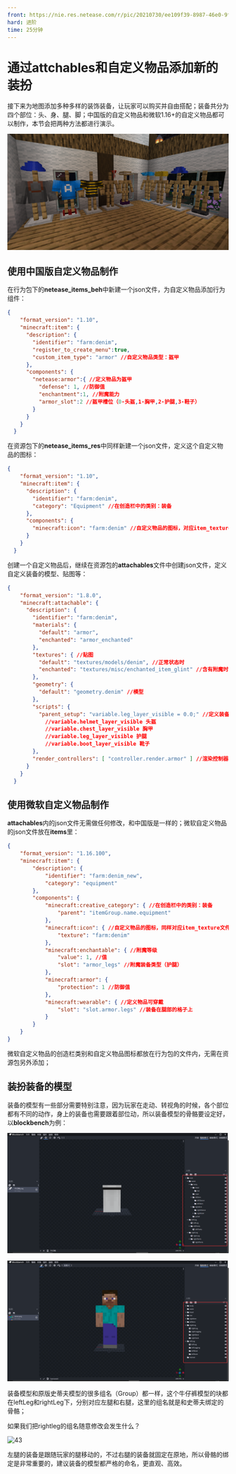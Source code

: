 ```yaml
---
front: https://nie.res.netease.com/r/pic/20210730/ee109f39-8987-46e0-9fe7-40ebb23060fa.png
hard: 进阶
time: 25分钟
---
```


# 通过attchables和自定义物品添加新的装扮

接下来为地图添加多种多样的装饰装备，让玩家可以购买并自由搭配；装备共分为四个部位：头、身、腿、脚；中国版的自定义物品和微软1.16+的自定义物品都可以制作，本节会把两种方法都进行演示。

![40](./images/40.png)

## 使用中国版自定义物品制作

在行为包下的**netease_items_beh**中新建一个json文件，为自定义物品添加行为组件：

```json
{
    "format_version": "1.10",
    "minecraft:item": {
      "description": {
        "identifier": "farm:denim", 
        "register_to_create_menu":true,
        "custom_item_type": "armor" //自定义物品类型：盔甲
      },
      "components": {
        "netease:armor":{ //定义物品为盔甲
          "defense": 1, //防御值
          "enchantment":1, //附魔能力
          "armor_slot":2 //盔甲槽位（0-头盔,1-胸甲,2-护腿,3-鞋子）
        }
      }
    }
  }
```

在资源包下的**netease_items_res**中同样新建一个json文件，定义这个自定义物品的图标：

```json
{
    "format_version": "1.10",
    "minecraft:item": {
      "description": {
        "identifier": "farm:denim",
        "category": "Equipment" //在创造栏中的类别：装备
      },
      "components": {
        "minecraft:icon": "farm:denim" //自定义物品的图标，对应item_texture文件
      }
    }
  }
```

创建一个自定义物品后，继续在资源包的**attachables**文件中创建json文件，定义自定义装备的模型、贴图等：

```json
{
    "format_version": "1.8.0",
    "minecraft:attachable": {
      "description": {
        "identifier": "farm:denim",
        "materials": {
          "default": "armor", 
          "enchanted": "armor_enchanted"
        },
        "textures": { //贴图
          "default": "textures/models/denim", //正常状态时
          "enchanted": "textures/misc/enchanted_item_glint" //含有附魔时
        },
        "geometry": {
          "default": "geometry.denim" //模型
        },
        "scripts": {
          "parent_setup": "variable.leg_layer_visible = 0.0;" //定义装备的部位
            //variable.helmet_layer_visible 头盔
            //variable.chest_layer_visible 胸甲
            //variable.leg_layer_visible 护腿
            //variable.boot_layer_visible 靴子
        },
        "render_controllers": [ "controller.render.armor" ] //渲染控制器
      }
    }
  }
```

## 使用微软自定义物品制作

**attachables**内的json文件无需做任何修改，和中国版是一样的；微软自定义物品的json文件放在**items**里：

```json
{
	"format_version": "1.16.100",
	"minecraft:item": {
		"description": {
			"identifier": "farm:denim_new",
			"category": "equipment"
		},
		"components": {
			"minecraft:creative_category": { //在创造栏中的类别：装备
				"parent": "itemGroup.name.equipment"
			},
			"minecraft:icon": { //自定义物品的图标，同样对应item_texture文件
				"texture": "farm:denim"
			},
			"minecraft:enchantable": { //附魔等级
				"value": 1, //值
				"slot": "armor_legs" //附魔装备类型（护腿）
			},
			"minecraft:armor": { 
				"protection": 1 //防御值
			},
			"minecraft:wearable": { //定义物品可穿戴
				"slot": "slot.armor.legs" //装备在腿部的格子上
			}
		}
	}
}
```

微软自定义物品的创造栏类别和自定义物品图标都放在行为包的文件内，无需在资源包另外添加；

## 装扮装备的模型

装备的模型有一些部分需要特别注意，因为玩家在走动、转视角的时候，各个部位都有不同的动作，身上的装备也需要跟着部位动，所以装备模型的骨骼要设定好，以**blockbench**为例：

![41](./images/41.png)

![42](./images/42.png)

装备模型和原版史蒂夫模型的很多组名（Group）都一样，这个牛仔裤模型的块都在leftLeg和rightLeg下，分别对应左腿和右腿，这里的组名就是和史蒂夫绑定的骨骼；

如果我们把rightleg的组名随意修改会发生什么？

![43](./images/43.gif)

左腿的装备是跟随玩家的腿移动的，不过右腿的装备就固定在原地，所以骨骼的绑定是非常重要的，建议装备的模型都严格的命名，更直观、高效。







